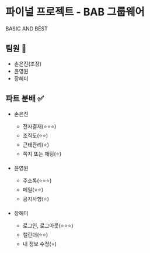 # 파이널 프로젝트 - BAB 그룹웨어
BASIC AND BEST

## 팀원 👥
- 손은진(조장)
- 윤영원
- 장혜미



## 파트 분배 ✅
- 손은진
  - 전자결재(⭐⭐⭐)
  - 조직도(⭐⭐)
  - 근태관리(⭐)
  - 쪽지 또는 채팅(⭐)


- 윤영원
  - 주소록(⭐⭐⭐)
  - 메일(⭐⭐)
  - 공지사항(⭐)


- 장혜미
  - 로그인, 로그아웃(⭐⭐⭐)
  - 캘린더(⭐⭐)
  - 내 정보 수정(⭐)
  
